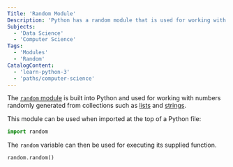 ```yaml
---
Title: 'Random Module'
Description: 'Python has a random module that is used for working with randomly-generated numbers.'
Subjects:
  - 'Data Science'
  - 'Computer Science'
Tags:
  - 'Modules'
  - 'Random'
CatalogContent:
  - 'learn-python-3'
  - 'paths/computer-science'
---
```


The [`random` module](https://docs.python.org/3/library/random.html) is built into Python and used for working with numbers randomly generated from collections such as [lists](https://www.codecademy.com/resources/docs/python/lists) and [strings](https://www.codecademy.com/resources/docs/python/strings).

This module can be used when imported at the top of a Python file:

```py
import random
```

The `random` variable can then be used for executing its supplied function.

```py
random.random()
```

